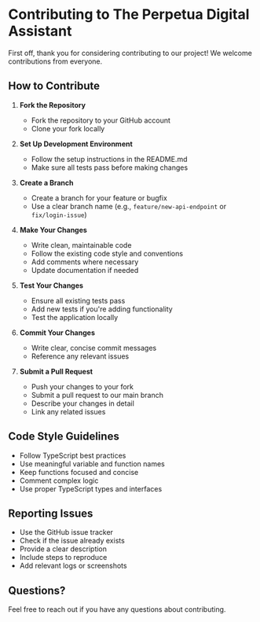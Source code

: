 # Contributing to The Perpetua Digital Assistant

First off, thank you for considering contributing to our project! We welcome contributions from everyone.

## How to Contribute

1. **Fork the Repository**
   - Fork the repository to your GitHub account
   - Clone your fork locally

2. **Set Up Development Environment**
   - Follow the setup instructions in the README.md
   - Make sure all tests pass before making changes

3. **Create a Branch**
   - Create a branch for your feature or bugfix
   - Use a clear branch name (e.g., `feature/new-api-endpoint` or `fix/login-issue`)

4. **Make Your Changes**
   - Write clean, maintainable code
   - Follow the existing code style and conventions
   - Add comments where necessary
   - Update documentation if needed

5. **Test Your Changes**
   - Ensure all existing tests pass
   - Add new tests if you're adding functionality
   - Test the application locally

6. **Commit Your Changes**
   - Write clear, concise commit messages
   - Reference any relevant issues

7. **Submit a Pull Request**
   - Push your changes to your fork
   - Submit a pull request to our main branch
   - Describe your changes in detail
   - Link any related issues

## Code Style Guidelines

- Follow TypeScript best practices
- Use meaningful variable and function names
- Keep functions focused and concise
- Comment complex logic
- Use proper TypeScript types and interfaces

## Reporting Issues

- Use the GitHub issue tracker
- Check if the issue already exists
- Provide a clear description
- Include steps to reproduce
- Add relevant logs or screenshots

## Questions?

Feel free to reach out if you have any questions about contributing.
